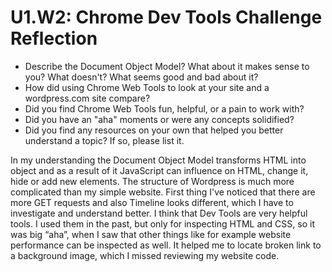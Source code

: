 # U1.W2: Chrome Dev Tools Challenge Reflection

* Describe the Document Object Model? What about it makes sense to you? What doesn't? What seems good and bad about it?
* How did using Chrome Web Tools to look at your site and a wordpress.com site compare?
* Did you find Chrome Web Tools fun, helpful, or a pain to work with?
* Did you have an "aha" moments or were any concepts solidified?
* Did you find any resources on your own that helped you better understand a topic? If so, please list it.


In my understanding the Document Object Model transforms HTML into object and as a result of it JavaScript can influence on HTML, change it, hide or add new elements.
The structure of Wordpress is much more complicated than my simple website. First thing I've noticed that there are more GET requests and also Timeline looks different, which I have to investigate and understand better.
I think that Dev Tools are very helpful tools. I used them in the past, but only for inspecting HTML and CSS, so it was big “aha”, when I saw that other things like for example website performance can be inspected as well.
It helped me to locate broken link to a background image, which I missed reviewing my website code.